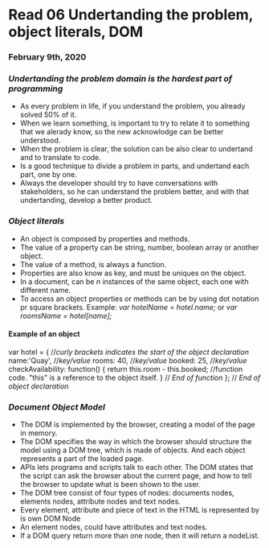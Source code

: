 # Read 06 Undertanding the problem, object literals, DOM

### February 9th, 2020

### _Undertanding the problem domain is the hardest part of programming_
* As every problem in life, if you understand the problem, you already solved 50% of it.
* When we learn something, is important to try to relate it to something that we alerady know, so the new acknowlodge can be better understood.
* When the problem is clear, the solution can be also clear to undertand and to translate to code.
* Is a good technique to divide a problem in parts, and undertand each part, one by one.
* Always the developer should try to have conversations with stakeholders, so he can understand the problem better, and with that undertanding, develop a better product.

### _Object literals_
* An object is composed by properties and methods.
* The value of a property can be string, number, boolean array or another object.
* The value of a method, is always a function.
* Properties are also know as key, and must be uniques on the object.
* In a document, can be _n_ instances of the same object, each one with different name.
* To access an object properties or methods can be by using dot notation pr square brackets. Example:
_var hotelName = hotel.name;_
or
_var roomsName = hotel[name];_

#### Example of an object

var hotel = {    //_curly brackets indicates the start of the object declaration_
  name:'Quay',  //_key/value_
  rooms: 40,    //_key/value_
  booked: 25,   //_key/value_
  checkAvailability: function() {
    return this.room - this.booked;    //function code. "this" is a reference to the object itself.
  }     // _End of function_
};               // _End of object declaration_

### _Document Object Model_
* The DOM is implemented by the browser, creating a model of the page in memory.
* The DOM specifies the way in which the browser should structure the model using a DOM tree, which is made of objects. And each object represents a part of the loaded page.
* APIs lets programs and scripts talk to each other. The DOM states that the script can ask the browser about the current page, and how to tell the browser to update what is been shown to the user.
* The DOM tree consist of four types of nodes: documents nodes, elements nodes, attribute nodes and text nodes.
* Every element, attribute and piece of text in the HTML is represented by is own DOM Node
* An element nodes, could have attributes and text nodes.
* If a DOM query return more than one node, then it will return a nodeList.
